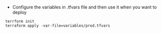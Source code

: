 - Configure the variables in .tfvars file and then use it when you want to deploy
```
terrform init​
terraform apply -var-file=variables/prod.tfvars
```
